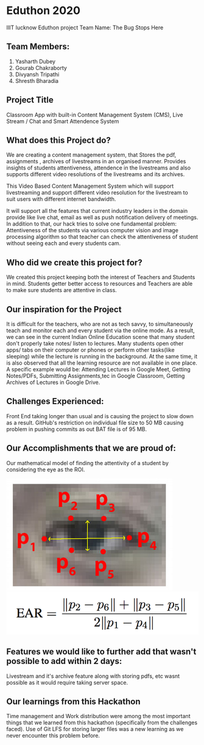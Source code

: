 # Eduthon 2020
IIIT lucknow Eduthon project 
Team Name: The Bug Stops Here

## Team Members:

1) Yasharth Dubey
2) Gourab Chakraborty
3) Divyansh Tripathi
4) Shresth Bharadia

## Project Title

Classroom App with built-in Content Management System (CMS), Live Stream / Chat and Smart Attendence System

## What does this Project do?

We are creating a content management system, that Stores the pdf, assignments , archives of livestreams in an organised manner. Provides insights of students attentiveness, attendence in the livestreams and also supports different video resolutions of the livestreams and its archives.

This Video Based Content Management System which will support livestreaming and support different video resolution for the livestream to suit users with different internet bandwidth. 

It will support all the features that current industry leaders in the domain provide like live chat, email as well as push notification delivery of meetings. In addition to that, our hack tries to solve one fundamental problem: Attentiveness of the students via various computer vision and image processing algorithm so that teacher can check the attentiveness of student without seeing each and every students cam.

## Who did we create this project for?

We created this project keeping both the interest of Teachers and Students in mind. Students getter better access to resources and Teachers are able to make sure students are attentive in class.

## Our inspiration for the Project

It is difficult for the teachers, who are not as tech savvy, to simultaneously teach and monitor each and every student via the online mode. As a result, we can see in the current Indian Online Education scene that many student don't properly take notes/ listen to lectures.
Many students open other apps/ tabs on their computer or phones or perform other tasks(like sleeping) while the lecture is running in the background.
At the same time, it is also observed that all the learning resource are not available in one place. A specific example would be: Attending Lectures in Google Meet, Getting Notes/PDFs, Submitting Assignments,tec in Google Classroom, Getting Archives of Lectures in Google Drive. 

## Challenges Experienced:

Front End taking longer than usual and is causing the project to slow down as a result.
GitHub's restriction on individual file size to 50 MB causing problem in pushing commits as out BAT file is of 95 MB.

## Our Accomplishments that we are proud of:

Our mathematical model of finding the attentivity of a student by considering the eye as the ROI.

<img src="./Smart Attendence System/eye1.jpg">  

<img src="./Smart Attendence System/eye2.png">

## Features we would like to further add that wasn't possible to add within 2 days:

Livestream and it's archive feature along with storing pdfs, etc wasnt possible as it would require taking server space.

## Our learnings from this Hackathon

Time management and Work distribution were among the most important things that we learned from this hackathon (specifically from the challenges faced).
Use of Git LFS for storing larger files was a new learning as we never encounter this problem before.
